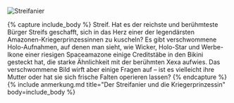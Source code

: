 <p><img alt="Streifanier" src="{{ site.baseurl }}/assets/images/rassen/streifanier.jpg" /></p>

{% capture include_body %}
Streif. Hat es der reichste und berühmteste Bürger Streifs geschafft, sich in das Herz einer der legendärsten Amazonen-Kriegerprinzessinnen zu kuscheln? Es gibt verschwommene Holo-Aufnahmen, auf denen man sieht, wie Wicker, Holo-Star und Werbe-Ikone einer riesigen Spaceamazone einige Creditstäbe in den Bikini gesteckt hat, die starke Ähnlichkeit mit der berühmten Xexa aufwies. Das verschwommene Bild wirft aber einige Fragen auf – ist es vielleicht ihre Mutter oder hat sie sich frische Falten operieren lassen?
{% endcapture %}
{% include anmerkung.md title="Der Streifanier und die Kriegerprinzessin" body=include_body %}
